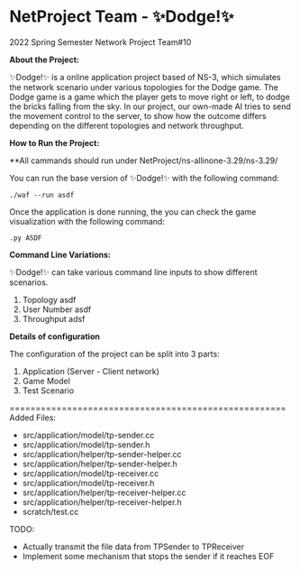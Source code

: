 
# NetProject Team  - ✨Dodge!✨
2022 Spring Semester Network Project Team#10


**About the Project:**

✨Dodge!✨ is a online application project based of NS-3, which simulates the network scenario under various topologies for the Dodge game. 
The Dodge game is a game which the player gets to move right or left, to dodge the bricks falling from the sky.
In our project, our own-made AI tries to send the movement control to the server, to show how the outcome differs depending on the different topologies and network throughput.

**How to Run the Project:**

**All cammands should run under NetProject/ns-allinone-3.29/ns-3.29/

You can run the base version of ✨Dodge!✨ with the following command:

    ./waf --run asdf
Once the application is done running, the you can check the game visualization with the following command:

    .py ASDF

**Command Line Variations:**

✨Dodge!✨ can take various command line inputs to show different scenarios.

 1. Topology
	 asdf
 2. User Number
	 asdf
 3. Throughput
	 adsf

**Details of configuration**

The configuration of the project can be split into 3 parts:

 1. Application (Server - Client network)
 2. Game Model
 3. Test Scenario

=====================================================
Added Files:
- src/application/model/tp-sender.cc
- src/application/model/tp-sender.h
- src/application/helper/tp-sender-helper.cc
- src/application/helper/tp-sender-helper.h
- src/application/model/tp-receiver.cc
- src/application/model/tp-receiver.h
- src/application/helper/tp-receiver-helper.cc
- src/application/helper/tp-receiver-helper.h
- scratch/test.cc
  
TODO:
  - Actually transmit the file data from TPSender to TPReceiver
  - Implement some mechanism that stops the sender if it reaches EOF
